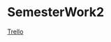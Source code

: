 # SemesterWork2
[Trello](https://trello.com/invite/b/f4mDTDRl/30eb95e1d9ed20d2209c1707614712db/%D1%81%D0%B5%D0%BC%D0%B5%D1%81%D1%82%D1%80%D0%BE%D0%B2%D0%B0%D1%8F-%D1%80%D0%B0%D0%B1%D0%BE%D1%82%D0%B0-%E2%84%962)
